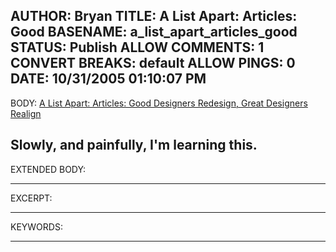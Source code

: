 AUTHOR: Bryan
TITLE: A List Apart: Articles: Good
BASENAME: a_list_apart_articles_good
STATUS: Publish
ALLOW COMMENTS: 1
CONVERT BREAKS: __default__
ALLOW PINGS: 0
DATE: 10/31/2005 01:10:07 PM
-----
BODY:
<a title="A List Apart: Articles: Good Designers Redesign, Great Designers Realign" href="http://www.alistapart.com:80/articles/redesignrealign">A List Apart: Articles: Good Designers Redesign, Great Designers Realign</a>

Slowly, and painfully, I'm learning this.
-----
EXTENDED BODY:

-----
EXCERPT:

-----
KEYWORDS:

-----


